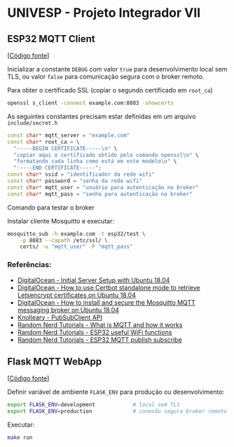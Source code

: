 # UNIVESP - Projeto Integrador VII

## ESP32 MQTT Client

[[Código fonte](https://github.com/aledruetta/Univesp/tree/master/Projeto_Integrador/projeto_integrador_7/ESP32_MQTT)]

Inicializar a constante `DEBUG` com valor `true` para desenvolvimento local sem TLS, ou valor `false` para comunicação segura com o broker remoto.

Para obter o certificado SSL (copiar o segundo certificado em `root_ca`)

```bash
openssl s_client -connect example.com:8883 -showcerts
```

As seguintes constantes precisam estar definidas em um arquivo `include/secret.h`

```cpp
const char* mqtt_server = "example.com"
const char* root_ca = \
  "-----BEGIN CERTIFICATE-----\n" \
  "copiar aqui o certificado obtido pelo comando openssl\n" \
  "formatando cada linha como está em este modelo\n" \
  "-----END CERTIFICATE-----";
const char* ssid = "identificador da rede wifi"
const char* password = "senha da rede wifi"
const char* mqtt_user = "usuário para autenticação no broker"
const char* mqtt_pass = "senha para autenticação no broker"
```

Comando para testar o broker

Instalar cliente Mosquitto e executar:

```bash
mosquitto_sub -h example.com -t esp32/test \
    -p 8883 --capath /etc/ssl/ \
    certs/ -u "mqtt_user" -P "mqtt_pass"
```

### Referências:

- [DigitalOcean - Initial Server Setup with Ubuntu 18.04](https://www.digitalocean.com/community/tutorials/initial-server-setup-with-ubuntu-18-04)
- [DigitalOcean - How to use Certbot standalone mode to retrieve Letsencrypt certificates on Ubuntu 18.04](https://www.digitalocean.com/community/tutorials/how-to-use-certbot-standalone-mode-to-retrieve-let-s-encrypt-ssl-certificates-on-ubuntu-1804)
- [DigitalOcean - How to install and secure the Mosquitto MQTT messaging broker on Ubuntu 18.04](https://www.digitalocean.com/community/tutorials/how-to-install-and-secure-the-mosquitto-mqtt-messaging-broker-on-ubuntu-18-04)
- [Knolleary - PubSubClient API](https://pubsubclient.knolleary.net/api)
- [Random Nerd Tutorials - What is MQTT and how it works](https://randomnerdtutorials.com/what-is-mqtt-and-how-it-works/)
- [Random Nerd Tutorials - ESP32 useful WiFi functions](https://randomnerdtutorials.com/esp32-useful-wi-fi-functions-arduino)
- [Random Nerd Tutorials - ESP32 MQTT publish subscribe](https://randomnerdtutorials.com/esp32-mqtt-publish-subscribe-arduino-ide/)

## Flask MQTT WebApp

[[Código fonte](https://github.com/aledruetta/Univesp/tree/master/Projeto_Integrador/projeto_integrador_7/Flask_MQTT/webapp)]

Definir variável de ambiente `FLASK_ENV` para produção ou desenvolvimento:

```bash
export FLASK_ENV=development            # local sem TLS
export FLASK_ENV=production             # conexão segura broker remoto
```

Executar:

```bash
make run
```
